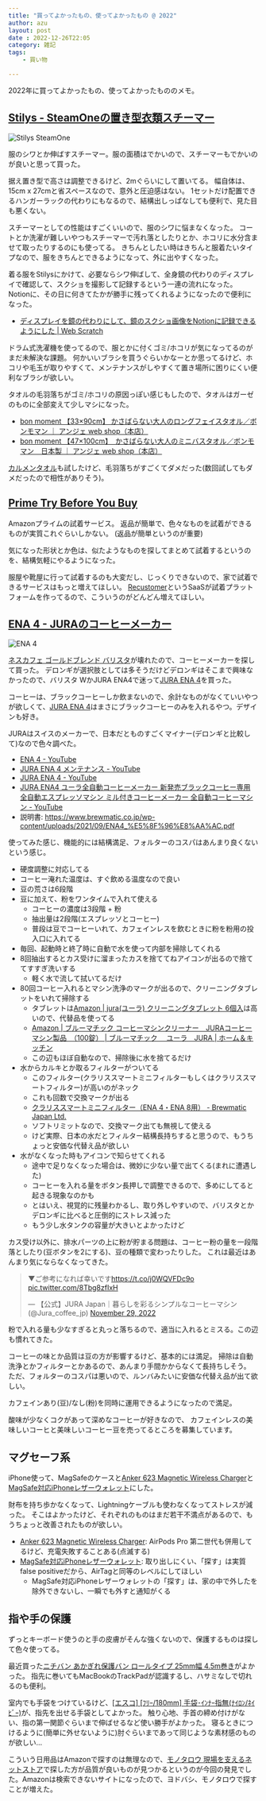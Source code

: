 ```yaml
---
title: "買ってよかったもの、使ってよかったもの @ 2022"
author: azu
layout: post
date : 2022-12-26T22:05
category: 雑記
tags:
    - 買い物

---
```


2022年に買ってよかったもの、使ってよかったもののメモ。

## [Stilys - SteamOneの置き型衣類スチーマー](https://distribution.dmm.com/steam-one/stilys/)

![Stilys SteamOne](https://efcl.info/wp-content/uploads/2022/12/26-1672060070.png)

服のシワとか伸ばすスチーマー。服の面積はでかいので、スチーマーもでかいのが良いと思って買った。

据え置き型で高さは調整できるけど、2mぐらいにして置いてる。
幅自体は、15cm x 27cmと省スペースなので、意外と圧迫感はない。
1セットだけ配置できるハンガーラックの代わりにもなるので、結構出しっぱなしても便利で、見た目も悪くない。

スチーマーとしての性能はすごくいいので、服のシワに悩まなくなった。
コートとか洗濯が難しいやつもスチーマーで汚れ落としたりとか、ホコリに水分含ませて取ったりするのにも使ってる。
きちんとしたい時はきちんと服着たいタイプなので、服をきちんとできるようになって、外に出やすくなった。

着る服をStilysにかけて、必要ならシワ伸ばして、全身鏡の代わりのディスプレイで確認して、スクショを撮影して記録するという一連の流れになった。
Notionに、その日に何きてたかが勝手に残ってくれるようになったので便利になった。

- [ディスプレイを鏡の代わりにして、鏡のスクショ画像をNotionに記録できるようにした | Web Scratch](https://efcl.info/2022/10/08/display-as-mirror/)

ドラム式洗濯機を使ってるので、服とかに付くゴミ/ホコリが気になってるのがまだ未解決な課題。
何かいいブラシを買うぐらいかなーとか思ってるけど、ホコリや毛玉が取りやすくて、メンテナンスがしやすくて置き場所に困りにくい便利なブラシが欲しい。

タオルの毛羽落ちがゴミ/ホコリの原因っぽい感じもしたので、タオルはガーゼのものに全部変えて少しマシになった。

- [bon moment 【33×90cm】 かさばらない大人のロングフェイスタオル／ボンモマン ｜ アンジェ web shop（本店）](https://www.angers-web.com/Form/Product/ProductDetail.aspx?shop=0&pid=154781&bid=interior&cat=101003)
- [bon moment 【47×100cm】　かさばらない大人のミニバスタオル／ボンモマン　日本製 ｜ アンジェ web shop（本店）](https://www.angers-web.com/Form/Product/ProductDetail.aspx?shop=0&pid=151663&bid=interior&cat=101003)

[カルメンタオル](https://carmentowel.thebase.in/)も試したけど、毛羽落ちがすごくてダメだった(数回試してもダメだったので相性がありそう)。

## [Prime Try Before You Buy](https://www.amazon.co.jp/Prime-Wardrobe-HowTo/b?ie=UTF8&node=5425661051)

Amazonプライムの試着サービス。
返品が簡単で、色々なものを試着ができるものが実質これぐらいしかない。
(返品が簡単というのが重要)

気になった形状とか色は、似たようなものを探してまとめて試着するというのを、結構気軽にやるようになった。

服屋や靴屋に行って試着するのも大変だし、じっくりできないので、家で試着できるサービスはもっと増えてほしい。
[Recustomer](https://recustomer.me/trybeforeyoubuy)というSaaSが試着プラットフォームを作ってるので、こういうのがどんどん増えてほしい。

## [ENA 4 - JURAのコーヒーメーカー](https://jp.jura.com/ja/homeproducts/machines/ENA-4-Full-Metropolitan-Black-JPA-15407)

![ENA 4](https://efcl.info/wp-content/uploads/2022/12/26-1672063956.png)

[ネスカフェ ゴールドブレンド バリスタ](https://nestle.jp/brand/nba/)が壊れたので、コーヒーメーカーを探して買った。
デロンギが選択肢としては多そうだけどデロンギはそこまで興味なかったので、バリスタ WかJURA ENA4で迷って[JURA ENA 4](https://jp.jura.com/ja/homeproducts/machines/ENA-4-Full-Metropolitan-Black-JPA-15407)を買った。

コーヒーは、ブラックコーヒーしか飲まないので、余計なものがなくていいやつが欲しくて、[JURA ENA 4](https://jp.jura.com/ja/homeproducts/machines/ENA-4-Full-Metropolitan-Black-JPA-15407)はまさにブラックコーヒーのみを入れるやつ。デザインも好き。

JURAはスイスのメーカーで、日本だとものすごくマイナー(デロンギと比較して)なので色々調べた。

- [ENA 4 - YouTube](https://www.youtube.com/results?search_query=ENA+4)
- [JURA ENA 4 メンテナンス - YouTube](https://www.youtube.com/watch?v=i9E6lNX8yH8)
- [JURA ENA 4 - YouTube](https://www.youtube.com/results?search_query=JURA+ENA+4+)
- [JURA ENA4 ユーラ全自動コーヒーメーカー 新発売ブラックコーヒー専用 全自動エスプレッソマシン ミル付きコーヒーメーカー 全自動コーヒーマシン - YouTube](https://www.youtube.com/watch?v=BU3KWw4_aJ8)
- 説明書: <https://www.brewmatic.co.jp/wp-content/uploads/2021/09/ENA4_%E5%8F%96%E8%AA%AC.pdf>

使ってみた感じ、機能的には結構満足、フォルターのコスパはあんまり良くないという感じ。

- 硬度調整に対応してる
- コーヒー淹れた温度は、すぐ飲める温度なので良い
- 豆の荒さは6段階
- 豆に加えて、粉をワンタイムで入れて使える
  - コーヒーの濃度は3段階 + 粉
  - 抽出量は2段階(エスプレッソとコーヒー)
  - 普段は豆でコーヒーいれて、カフェインレスを飲むときに粉を粉用の投入口に入れてる
- 毎回、起動時と終了時に自動で水を使って内部を掃除してくれる
- 8回抽出するとカス受けに溜まったカスを捨ててねアイコンが出るので捨ててすすぎ洗いする
  - 軽く水で流して拭いてるだけ
- 80回コーヒー入れるとマシン洗浄のマークが出るので、クリーニングタブレットをいれて掃除する
  - タブレットは[Amazon | jura(ユーラ) クリーニングタブレット 6個入](https://www.amazon.co.jp/dp/B078JY56YC/)は高いので、代替品を使ってる
  - [Amazon | ブルーマチック コーヒーマシンクリーナー　JURAコーヒーマシン製品　（100錠） | ブルーマチック 　ユーラ　JURA | ホーム＆キッチン](https://www.amazon.co.jp/dp/B015DKKCQI/)
  - この辺もほぼ自動なので、掃除後に水を捨てるだけ
- 水からカルキとか取るフィルターがついてる
  - このフィルター(クラリススマートミニフィルターもしくはクラリススマートフィルター)が高いのがネック
  - これも回数で交換マークが出る
  - [クラリススマートミニフィルター（ENA 4・ENA 8用） - Brewmatic Japan Ltd.](https://www.brewmatic.co.jp/onlineshop/%E3%82%AF%E3%83%A9%E3%83%AA%E3%82%B9%E3%82%B9%E3%83%9E%E3%83%BC%E3%83%88%E3%83%9F%E3%83%8B%E3%83%95%E3%82%A3%E3%83%AB%E3%82%BF%E3%83%BC%EF%BC%88ena-8%E7%94%A8%EF%BC%89/)
  - ソフトリミットなので、交換マーク出ても無視して使える
  - けど実際、日本の水だとフィルター結構長持ちすると思うので、もうちょっと安価な代替え品が欲しい
- 水がなくなった時もアイコンで知らせてくれる
  - 途中で足りなくなった場合は、微妙に少ない量で出てくる(まれに遭遇した)
  - コーヒーを入れる量をボタン長押しで調整できるので、多めにしてると起きる現象なのかも
  - とはいえ、視覚的に残量わかるし、取り外しやすいので、バリスタとかデロンギに比べると圧倒的にストレス減った
  - もう少し水タンクの容量が大きいとよかったけど

カス受け以外に、排水パーツの上に粉が貯まる問題は、コーヒー粉の量を一段階落としたり(豆ボタンを2にする)、豆の種類で変わったりした。
これは最近はあんまり気にならなくなってきた。

<blockquote class="twitter-tweet"><p lang="ja" dir="ltr">▼ご参考になれば幸いです<a href="https://t.co/j0WQVFDc9o">https://t.co/j0WQVFDc9o</a> <a href="https://t.co/8Tbg8zfIxH">pic.twitter.com/8Tbg8zfIxH</a></p>&mdash; 【公式】JURA Japan｜暮らしを彩るシンプルなコーヒーマシン (@Jura_coffee_jp) <a href="https://twitter.com/Jura_coffee_jp/status/1597491959244894209?ref_src=twsrc%5Etfw">November 29, 2022</a></blockquote> <script async src="https://platform.twitter.com/widgets.js" charset="utf-8"></script>

粉で入れる量も少なすぎると丸っと落ちるので、適当に入れるとミスる。この辺も慣れてきた。

コーヒーの味とか品質は豆の方が影響するけど、基本的には満足。
掃除は自動洗浄とかフィルターとかあるので、あんまり手間かからなくて長持ちしそう。
ただ、フォルターのコスパは悪いので、ルンバみたいに安価な代替え品が出て欲しい。

カフェインあり(豆)/なし(粉)を同時に運用できるようになったので満足。

酸味が少なくコクがあって深めなコーヒーが好きなので、
カフェインレスの美味しいコーヒと美味しいコーヒー豆を売ってるところを募集しています。

## マグセーフ系

iPhone使って、MagSafeのケースと[Anker 623 Magnetic Wireless Charger](https://www.amazon.co.jp/dp/B09B3M89X5/)と[MagSafe対応iPhoneレザーウォレット](https://www.apple.com/jp/shop/product/MM0Q3FE/A/magsafe%E5%AF%BE%E5%BF%9Ciphone%E3%83%AC%E3%82%B6%E3%83%BC%E3%82%A6%E3%82%A9%E3%83%AC%E3%83%83%E3%83%88-%E3%82%B4%E3%83%BC%E3%83%AB%E3%83%87%E3%83%B3%E3%83%96%E3%83%A9%E3%82%A6%E3%83%B3)にした。

財布を持ち歩かなくなって、Lightningケーブルも使わなくなってストレスが減った。
そこはよかったけど、それぞれのものはまだ若干不満点があるので、もうちょっと改善されたものが欲しい。

- [Anker 623 Magnetic Wireless Charger](https://www.amazon.co.jp/dp/B09B3M89X5/): AirPods Pro 第二世代も併用してるけど、充電失敗することある(点滅する)
- [MagSafe対応iPhoneレザーウォレット](https://www.apple.com/jp/shop/product/MM0Q3FE/A/magsafe%E5%AF%BE%E5%BF%9Ciphone%E3%83%AC%E3%82%B6%E3%83%BC%E3%82%A6%E3%82%A9%E3%83%AC%E3%83%83%E3%83%88-%E3%82%B4%E3%83%BC%E3%83%AB%E3%83%87%E3%83%B3%E3%83%96%E3%83%A9%E3%82%A6%E3%83%B3): 取り出しにくい、「探す」は実質false positiveだから、AirTagと同等のレベルにしてほしい
  - MagSafe対応iPhoneレザーウォレットの「探す」は、家の中で外したを除外できないし、一瞬でも外すと通知がくる

## 指や手の保護

ずっとキーボード使うのと手の皮膚がそんな強くないので、保護するものは探して色々使ってる。

最近買った[ニチバン あかぎれ保護バン ロールタイプ 25mm幅 4.5m巻き](https://www.amazon.co.jp/dp/B00NXI9L7O/)がよかった。
指先に巻いてもMacBookのTrackPadが認識するし、ハサミなしで切れるのも便利。

室内でも手袋をつけているけど、[[エスコ] [ﾌﾘｰ/180mm] 手袋･ｲﾝﾅｰ指無(ﾅｲﾛﾝ/ﾈｲﾋﾞｰ)](https://www.amazon.co.jp/dp/B002P96WNI/)が、指先を出せる手袋としてよかった。
触り心地、手首の締め付けがない、指の第一関節ぐらいまで伸ばせるなど使い勝手がよかった。
寝るときにつけるように(簡単に外せないように)肘ぐらいまであって同じような素材感のものが欲しい…

こういう日用品はAmazonで探すのは無理なので、[モノタロウ 現場を支えるネットストア](https://www.monotaro.com/)で探した方が品質が良いものが見つかるというのが今回の発見でした。Amazonは検索できないサイトになったので、ヨドバシ、モノタロウで探すことが増えた。
